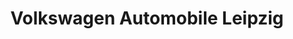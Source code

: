 ---
title: "Volkswagen Automobile Leipzig"
url: /leipzig/volkswagen-automobile-leipzig-torgauer-strasse/
shop: Autowerkstatt
---